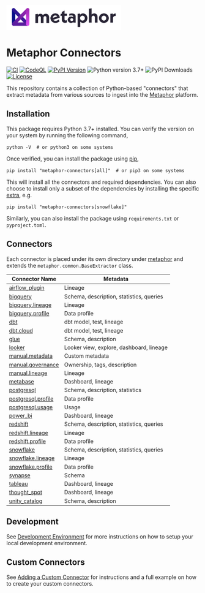 <a href="https://metaphor.io"><img src="https://github.com/MetaphorData/connectors/raw/main/logo.png" width="300" /></a>

# Metaphor Connectors

[![CI](https://github.com/MetaphorData/connectors/actions/workflows/ci.yml/badge.svg)](https://github.com/MetaphorData/connectors/actions/workflows/ci.yml)
[![CodeQL](https://github.com/MetaphorData/connectors/workflows/CodeQL/badge.svg)](https://github.com/MetaphorData/connectors/actions/workflows/codeql-analysis.yml)
[![PyPI Version](https://img.shields.io/pypi/v/metaphor-connectors)](https://pypi.org/project/metaphor-connectors/)
![Python version 3.7+](https://img.shields.io/badge/python-3.7%2B-blue)
![PyPI Downloads](https://img.shields.io/pypi/dm/metaphor-connectors)
[![License](https://img.shields.io/github/license/MetaphorData/connectors)](https://github.com/MetaphorData/connectors/blob/master/LICENSE)

This repository contains a collection of Python-based "connectors" that extract metadata from various sources to ingest into the [Metaphor](https://metaphor.io) platform.

## Installation

This package requires Python 3.7+ installed. You can verify the version on your system by running the following command,

```shell
python -V  # or python3 on some systems
```

Once verified, you can install the package using [pip](https://docs.python.org/3/installing/index.html),

```shell
pip install "metaphor-connectors[all]"  # or pip3 on some systems
```

This will install all the connectors and required dependencies. You can also choose to install only a subset of the dependencies by installing the specific [extra](https://packaging.python.org/tutorials/installing-packages/#installing-setuptools-extras), e.g.

```shell
pip install "metaphor-connectors[snowflake]"
```

Similarly, you can also install the package using `requirements.txt` or `pyproject.toml`.

## Connectors

Each connector is placed under its own directory under [metaphor](./metaphor) and extends the `metaphor.common.BaseExtractor` class.

| Connector Name                                               | Metadata                                 |
|--------------------------------------------------------------|------------------------------------------|  
| [airflow_plugin](metaphor/airflow_plugin/README.md)          | Lineage                                  |
| [bigquery](metaphor/bigquery/README.md)                      | Schema, description, statistics, queries |
| [bigquery.lineage](metaphor/bigquery/lineage/README.md)      | Lineage                                  |
| [bigquery.profile](metaphor/bigquery/profile/README.md)      | Data profile                             |
| [dbt](metaphor/dbt/README.md)                                | dbt model, test, lineage                 |
| [dbt.cloud](metaphor/dbt/cloud/README.md)                    | dbt model, test, lineage                 |
| [glue](metaphor/glue/README.md)                              | Schema, description                      |
| [looker](metaphor/looker/README.md)                          | Looker view, explore, dashboard, lineage |
| [manual.metadata](metaphor/manual/metadata/README.md)        | Custom metadata                          |
| [manual.governance](metaphor/manual/governance/README.md)    | Ownership, tags, description             |
| [manual.lineage](metaphor/manual/lineage/README.md)          | Lineage                                  |
| [metabase](metaphor/metabase/README.md)                      | Dashboard, lineage                       |
| [postgresql](metaphor/postgresql/README.md)                  | Schema, description, statistics          |
| [postgresql.profile](metaphor/postgresql/profile/README.md)  | Data profile                             |
| [postgresql.usage](metaphor/postgresql/usage/README.md)      | Usage                                    |
| [power_bi](metaphor/power_bi/README.md)                      | Dashboard, lineage                       |
| [redshift](metaphor/redshift/README.md)                      | Schema, description, statistics, queries |
| [redshift.lineage](metaphor/redshift/lineage/README.md)      | Lineage                                  |
| [redshift.profile](metaphor/redshift/profile/README.md)      | Data profile                             |
| [snowflake](metaphor/snowflake/README.md)                    | Schema, description, statistics, queries |
| [snowflake.lineage](metaphor/snowflake/lineage/README.md)    | Lineage                                  |
| [snowflake.profile](metaphor/snowflake/profile/README.md)    | Data profile                             |
| [synapse](metaphor/synapse//README.md)                       | Schema                                   |
| [tableau](metaphor/tableau/README.md)                        | Dashboard, lineage                       |
| [thought_spot](metaphor/thought_spot/README.md)              | Dashboard, lineage                       |
| [unity_catalog](metaphor/unity_catalog/README.md)            | Schema, description                      |

## Development

See [Development Environment](docs/develop.md) for more instructions on how to setup your local development environment.

## Custom Connectors

See [Adding a Custom Connector](docs/custom.md) for instructions and a full example on how to create your custom connectors.
